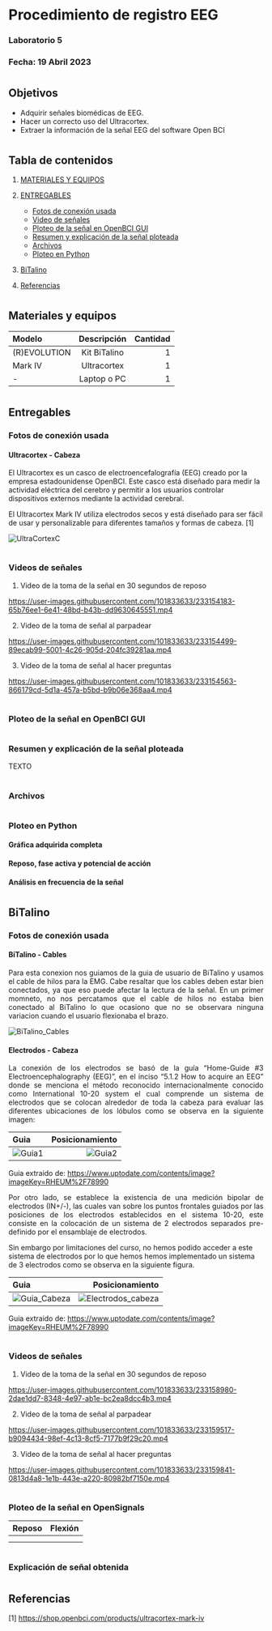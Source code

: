# Procedimiento de registro EEG

### Laboratorio 5

### Fecha: 19 Abril 2023

#
## Objetivos
* Adquirir señales biomédicas de EEG.
* Hacer un correcto uso del Ultracortex.
* Extraer la información de la señal EEG del software Open BCI

#

## Tabla de contenidos

1. [MATERIALES Y EQUIPOS](https://github.com/EduMV/ISB-G3/blob/main/Documentaci%C3%B3n/L5_EEG/Laboratorio5.md#materiales-y-equipos)

2. [ENTREGABLES](https://github.com/EduMV/ISB-G3/blob/main/Documentaci%C3%B3n/L5_EEG/Laboratorio5.md#entregables)

    * [Fotos de conexión usada](https://github.com/EduMV/ISB-G3/blob/main/Documentaci%C3%B3n/L5_EEG/Laboratorio5.md#fotos-de-conexi%C3%B3n-usada)
    * [Video de señales](https://github.com/EduMV/ISB-G3/blob/main/Documentaci%C3%B3n/L5_EEG/Laboratorio5.md#videos-de-se%C3%B1ales)
    * [Ploteo de la señal en OpenBCI GUI](https://github.com/EduMV/ISB-G3/blob/main/Documentaci%C3%B3n/L5_EEG/Laboratorio5.md#ploteo-de-la-se%C3%B1al-en-openbci-gui)
    * [Resumen y explicación de la señal ploteada](https://github.com/EduMV/ISB-G3/blob/main/Documentaci%C3%B3n/L5_EEG/Laboratorio5.md#resumen-y-explicaci%C3%B3n-de-la-se%C3%B1al-ploteada)
    * [Archivos](https://github.com/EduMV/ISB-G3/blob/main/Documentaci%C3%B3n/L5_EEG/Laboratorio5.md#archivos)
    * [Ploteo en Python](https://github.com/EduMV/ISB-G3/blob/main/Documentaci%C3%B3n/L5_EEG/Laboratorio5.md#ploteo-en-python)
 
 3. [BiTalino](https://github.com/EduMV/ISB-G3/blob/main/Documentaci%C3%B3n/L5_EEG/Laboratorio5.md#bitalino)
 
 4. [Referencias]() 

#
## Materiales y equipos

| Modelo | Descripción | Cantidad |
| :---         |     :---:      |          ---: |
| (R)EVOLUTION   | Kit BiTalino     | 1    |
| Mark IV   | Ultracortex     | 1    |
| -     | Laptop o PC       | 1      |

#
## Entregables


### Fotos de conexión usada

#### Ultracortex - Cabeza

El Ultracortex es un casco de electroencefalografía (EEG) creado por la empresa estadounidense OpenBCI. Este casco está diseñado para medir la actividad eléctrica del cerebro y permitir a los usuarios controlar dispositivos externos mediante la actividad cerebral.

El Ultracortex Mark IV utiliza electrodos secos y está diseñado para ser fácil de usar y personalizable para diferentes tamaños y formas de cabeza. [1]


![UltraCortexC](https://user-images.githubusercontent.com/101833633/233152489-14532158-1393-401c-a0c9-7eb27bccf9d6.jpg)


#
### Videos de señales
1. Video de la toma de la señal en 30 segundos de reposo

https://user-images.githubusercontent.com/101833633/233154183-65b76ee1-6e41-48bd-b43b-dd9630645551.mp4

2. Video de la toma de señal al parpadear

https://user-images.githubusercontent.com/101833633/233154499-89ecab99-5001-4c26-905d-204fc39281aa.mp4

3. Video de la toma de señal al hacer preguntas

https://user-images.githubusercontent.com/101833633/233154563-866179cd-5d1a-457a-b5bd-b9b06e368aa4.mp4

#


#
### Ploteo de la señal en OpenBCI GUI

   
   
#
### Resumen y explicación de la señal ploteada

<p align="justify">TEXTO</p>




#
### Archivos



#
### Ploteo en Python
#### Gráfica adquirida completa


#### Reposo, fase activa y potencial de acción


#### Análisis en frecuencia de la señal



#

## BiTalino
### Fotos de conexión usada

#### BiTalino - Cables
<p align="justify">Para esta conexion nos guiamos de la guia de usuario de BiTalino y usamos el cable de hilos para la EMG.
Cabe resaltar que los cables deben estar bien conectados, ya que eso puede afectar la lectura de la señal. En un primer momneto, no nos percatamos que el cable de hilos no estaba bien conectado al BiTalino lo que ocasiono que no se observara ninguna variacion cuando el usuario flexionaba el brazo.</p>

![BiTalino_Cables](https://user-images.githubusercontent.com/101833633/230154500-41b3b224-94dd-451f-acdf-21d5016db301.jpg)

#### Electrodos - Cabeza
<p align="justify">La conexión de los electrodos se basó de la guía “Home-Guide #3 Electroencephalography (EEG)”, en el inciso “5.1.2 How to acquire an EEG” donde se menciona el método reconocido internacionalmente conocido como International 10-20 system el cual comprende un sistema de electrodos que se colocan alrededor de toda la cabeza para evaluar las diferentes ubicaciones de los lóbulos como se observa en la siguiente imagen:</p>

|   Guia | Posicionamiento |
| :---         |          ---: |
| ![Guia1](https://user-images.githubusercontent.com/128626501/233256722-7d8ceecd-2c5c-4b3c-ab01-97ba094d01e9.jpg) |![Guia2](https://user-images.githubusercontent.com/128626501/233256741-59434d18-7366-4b10-af49-f948e9251270.jpg) | 
Guia extraido de: https://www.uptodate.com/contents/image?imageKey=RHEUM%2F78990


<p align="justify"> Por otro lado, se establece la existencia de una medición bipolar de electrodos (IN+/-), las cuales van sobre los puntos frontales guiados por las posiciones de los electrodos establecidos en el sistema 10-20, este consiste en la colocación de un sistema de 2 electrodos separados pre-definido por el ensamblaje de electrodos. 

Sin embargo por limitaciones del curso, no hemos podido acceder a este sistema de electrodos por lo que hemos hemos implementado un sistema de 3 electrodos como se observa en la siguiente figura. 
</p>

|   Guia | Posicionamiento |
| :---         |          ---: |
| ![Guia_Cabeza](https://user-images.githubusercontent.com/101833633/233151417-b5095453-2bae-4ee0-89d2-19750891834c.jpg) | ![Electrodos_cabeza](https://user-images.githubusercontent.com/101833633/233156729-f74a55a0-a56f-40b5-9f54-7d9fb7cb4862.jpg) | 
Guia extraido de: https://www.uptodate.com/contents/image?imageKey=RHEUM%2F78990



#
### Videos de señales
1. Video de la toma de la señal en 30 segundos de reposo

https://user-images.githubusercontent.com/101833633/233158980-2dae1dd7-8348-4e97-ab1e-bc2ea8dcc4b3.mp4


2. Video de la toma de señal al parpadear

https://user-images.githubusercontent.com/101833633/233159517-b9094434-98ef-4c13-8cf5-7177b9f29c20.mp4


3. Video de la toma de señal al hacer preguntas

https://user-images.githubusercontent.com/101833633/233159841-0813d4a8-1e1b-443e-a220-80982bf7150e.mp4




#
### Ploteo de la señal en OpenSignals
| Reposo             | Flexión                                              |
| ----------------- | ------------------------------------------------------------------ |
|  |  |
|  |  | 

#
### Explicación de señal obtenida


#
## Referencias

[1] https://shop.openbci.com/products/ultracortex-mark-iv 
